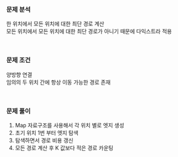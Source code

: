 ### 문제 분석
한 위치에서 모든 위치에 대한 최단 경로 계산  
모든 위치에서 모든 위치에 대한 최단 경로가 아니기 때문에 다익스트라 적용  

<br>

### 문제 조건
양방향 연결  
임의의 두 위치 간에 항상 이동 가능한 경로 존재  

<br>

### 문제 풀이
1. Map 자료구조를 사용해서 각 위치 별로 엣지 생성
2. 초기 위치 1번 부터 엣지 탐색
3. 탐색하면서 경로 비용 갱신
4. 모든 경로 계산 후 K 값보다 적은 경로 카운팅

<br>
